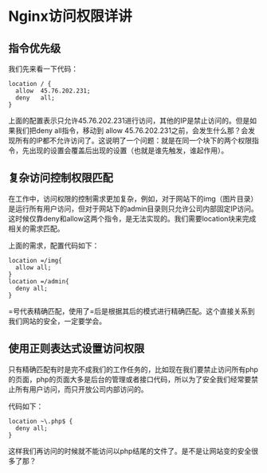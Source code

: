# Nginx访问权限详讲

## 指令优先级

我们先来看一下代码：

```shell
location / {
  allow  45.76.202.231;
  deny   all;
}
```

上面的配置表示只允许45.76.202.231进行访问，其他的IP是禁止访问的。但是如果我们把deny all指令，移动到 allow 45.76.202.231之前，会发生什么那？会发现所有的IP都不允许访问了。这说明了一个问题：就是在同一个块下的两个权限指令，先出现的设置会覆盖后出现的设置（也就是谁先触发，谁起作用）。

## 复杂访问控制权限匹配

在工作中，访问权限的控制需求更加复杂，例如，对于网站下的img（图片目录）是运行所有用户访问，但对于网站下的admin目录则只允许公司内部固定IP访问。这时候仅靠deny和allow这两个指令，是无法实现的。我们需要location块来完成相关的需求匹配。

上面的需求，配置代码如下：

```shell
location =/img{
  allow all;
}
location =/admin{
  deny all;
}
```

=号代表精确匹配，使用了=后是根据其后的模式进行精确匹配。这个直接关系到我们网站的安全，一定要学会。

## 使用正则表达式设置访问权限

只有精确匹配有时是完不成我们的工作任务的，比如现在我们要禁止访问所有php的页面，php的页面大多是后台的管理或者接口代码，所以为了安全我们经常要禁止所有用户访问，而只开放公司内部访问的。

代码如下：

```shell
location ~\.php$ {
  deny all;
}
```

这样我们再访问的时候就不能访问以php结尾的文件了。是不是让网站变的安全很多了那？